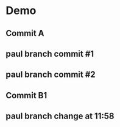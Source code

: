 # Demo

## Commit A

## paul branch commit #1

## paul branch commit #2

## Commit B1

## paul branch change at 11:58
